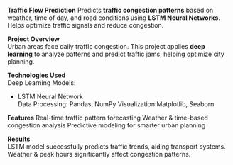 
**Traffic Flow Prediction**
Predicts **traffic congestion patterns** based on weather, time of day, and road conditions using **LSTM Neural Networks**. Helps optimize traffic signals and reduce congestion.

**Project Overview**  
Urban areas face daily traffic congestion. This project applies **deep learning** to analyze patterns and predict traffic jams, helping optimize city planning.

**Technologies Used**  
Deep Learning Models: 
  - LSTM Neural Network  
Data Processing: Pandas, NumPy
Visualization:Matplotlib, Seaborn  

**Features**
Real-time traffic pattern forecasting 
Weather & time-based congestion analysis
Predictive modeling for smarter urban planning

**Results**  
LSTM model successfully predicts traffic trends, aiding transport systems.  
Weather & peak hours significantly affect congestion patterns.
